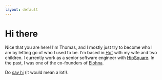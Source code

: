 ```yaml
---
layout: default
---
```


# Hi there

Nice that you are here! I'm Thomas, and I mostly just try to become who I am by letting go of who I used to be. I'm based in [Hof](https://goo.gl/maps/5UgNSKhkgFLKCNQb9) with my wife and two children. I currently work as a senior software engineer with [HipSquare](https://www.hipsquare.net/en). In the past, I was one of the co-founders of [Elohna](https://squeng.wordpress.com/2017/01/22/bexit/).

Do [say hi](mailto:brunner.thom@gmail.com) (it would mean a lot!).